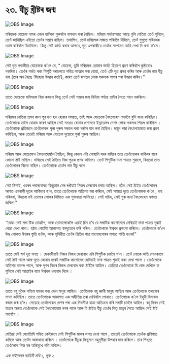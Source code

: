 # ২৩. যীচু খ্ৰীষ্টৰ জন্ম 

![OBS Image](https://cdn.door43.org/obs/jpg/360px/obs-en-23-01.jpg)

মৰিয়মক যোচেফ নামৰ এজন ধাম্মিক পুৰুষলৈ বাগদান কৰা হৈছিল। মৰিয়ম গৰ্ভাৱস্হাত আছে বুলি যেতিয়া তেওঁ শুনিলে, তেওঁ জানিছিল এইতো তেওঁৰ সন্তান নাছিল। তথাপিও, তেওঁ মৰিয়মক লাজত পৰিবলৈ নিদিলে, তেওঁ গুপুতে মৰিয়মক ত্যাগ কৰিবলৈ বিচাৰিলে। কিন্তু সেই কাৰ্য্য কৰাৰ আগতে, দুত এগৰাকীয়ে তেওঁক সপোনত আহি দেখা দি কথা ক’লে। 

![OBS Image](https://cdn.door43.org/obs/jpg/360px/obs-en-23-02.jpg)

সেই দুত গৰাকীয়ে যোচেফক ক’লে যে, “ যোচেফ, তুমি মৰিয়মক তোমাৰ ভাৰ্য্যা হিচাপে গ্ৰহণ কৰিবলৈ কুন্ঠাবোধ নকৰিবা। তেওঁৰ গৰ্ভত থকা শিশুটি দৰাচলতে পবিত্ৰ আত্মাৰ পৰা হোৱা, তেওঁ এটি পুত্ৰ প্ৰসৱ কৰিব আৰু তেওঁৰ নাম যীচু থবা (তাৰ অথ হৈছে ‘যিহোৱা উদ্ধাৰ কৰ্তা’), কাৰণ তেওঁ জগতৰ লোক সকলক পাপৰ পৰা উদ্ধাৰ কৰিব।”

![OBS Image](https://cdn.door43.org/obs/jpg/360px/obs-en-23-03.jpg)

তাতে যোচেফে মৰিময়ক বিয়া কৰালে কিন্তু তেওঁ সেই সন্তান জন্ম নিদিয়া পৰ্য্যন্ত তাইৰ সৈতে শয়ন নকৰিলে।

![OBS Image](https://cdn.door43.org/obs/jpg/360px/obs-en-23-04.jpg)

মৰিয়মৰ যেতিয়া প্ৰসৱ কাল পূৰ হও হও হোৱাৰ সময়ত, তাই আৰু যোচেফে বৈৎলেহেম নগৰলৈ বুলি যাত্ৰা কৰিছিল। তেওঁলোকে তালৈ যোৱাৰ কাৰণ আছিল সেই সময়ত ৰোমান প্রশাসনে ইস্ৰায়েলৰ দেশৰ লোক সকলক পিয়ল কৰিছিল । তেওঁলোকে প্ৰতিজনে তেওঁলোকৰ পুব্ব পুৰুষ সকলে থকা ঘৰলৈ যাব লগা হৈছিল। দায়ুদ ৰজা বৈৎলেহেমতে জন্ম গ্ৰহণ কৰিছিল, আৰু তেৱেই মৰিয়ম আৰু যোচেফ দুয়োৰে পুৰ্ব্ব পুৰুষ আছিল। 

![OBS Image](https://cdn.door43.org/obs/jpg/360px/obs-en-23-05.jpg)

মৰিয়ম আৰু যোচেফেও বৈৎলেহেমলৈ গৈছিল, কিন্তু কেৱল এটা গোহালি ঘৰৰ বাহিৰে তাত তেওঁলোকৰ থাকিবৰ বাবে কোনো ঠাই নাছিল। মৰিয়মে সেই ঠাইতে নিজ পুত্ৰক প্ৰশৱ কৰিলে। তেওঁ শিশুটিক দানা পাত্ৰত শুৱালে, কিয়নো তাত তেওঁলোকৰ বিচনা নাছিল। তেওঁলোকে তেওঁৰ নাম যীচু থলে।  

![OBS Image](https://cdn.door43.org/obs/jpg/360px/obs-en-23-06.jpg)

সেই নিশাই, ওচৰৰ পথাৰবোৰত কিছুমান মেৰ ৰখীয়াই নিজৰ মেৰবোৰ চৰায় আছিল। হঠাৎ সেই ঠাইত তেওঁলোকৰ আগত এগৰাকী দূতৰ আবিভাৱ হ’ল, তাতে তেওঁলোকে অতিশয় ভয় কৰিলে, সেই সময়ত দুতে তেওঁলোকক ক’লে , ভয় নকিৰবা, কিয়নো মই তোমাৰ লোকৰ নিমিত্তে এক শুভবাত্ৰা আনিছো। সেই মচিহ, সেই গুৰু জনা বৈৎলেহেম নগৰত জন্মিল!’’ 

![OBS Image](https://cdn.door43.org/obs/jpg/360px/obs-en-23-07.jpg)

‘‘যোৱা সেই লৰা টিক চোৱাগৈ, আৰু তোমালোকলৈ এয়াই চিন হ’ব যে লৰাটিক কাপোৰেৰে মেৰিয়াই দানা পাত্ৰত শুৱাই থোৱা দেখা পাবা। হঠাৎ গোটেই আকাশত স্বগদুতেৰে ভৰি পৰিল। তেওঁলোকে ঈশ্বৰৰ প্ৰশংসা কৰিলে। তেওঁলোকে ক’লে উদ্ধ লোকত ঈশ্বৰৰ স্তুতি হওঁক, আৰু পৃথিৱীত তেওঁৰ প্ৰিতিৰ পাত্ৰ মানোহবোৰৰ মাজত শান্তি হওক!” 

![OBS Image](https://cdn.door43.org/obs/jpg/360px/obs-en-23-08.jpg)

তাতে সেই স্বৰ্গ দূত গলত । মেৰৰখীয়াই নিজৰ নিজৰ মেৰবোৰ এৰি শিশুটিক চাবলৈ গ’ল। তেওঁ লোকে অতি সোনকালে সেই ঠাই পালে আৰু দুতে কোৱাৰ দৰেই লৰাটিক কাপোৰেৰ মেৰিয়াই দানা পাত্ৰত শুৱাই থকা দেখা পালে । তেওঁলোকে অতিশয় আনন্দ পালে, আৰু পুণৰ নিডৰ নিজৰ মেৰবোৰ থকা ঠাইলৈ আহিল।  তেতিয়া তেওঁলোকে যি বোৰ দেখিলে বা শুনিলে সেই আতাইৰ বাবে ঈশ্বৰক ধন্যবাদ দিলে । 

![OBS Image](https://cdn.door43.org/obs/jpg/360px/obs-en-23-09.jpg)

তাতে বহু দুৰৈৰ পশ্চিম ফালৰ পৰা এদল মানুহ আহিল। তেওঁলোক বহু জ্ঞানী মানুহ আছিল আৰু তেওঁলোকে তৰাবোৰ গণনা কৰিছিল। তাতে তেওঁলোকে আকাশত এক অদ্বীতিয় তৰা দেখিবলৈ পোৱাত। তেওঁলোকে ক’লে ইহুদী বিলাকৰ ৰজাৰ জন্ম হ’ল। সেয়েহে তেওঁলোকৰ দেশৰ পৰা এক দিঘলীয়া যাত্ৰা অতিক্ৰম কৰি লৰাটি চাবলৈ আহিল। বহু দিনৰ সেই যাত্ৰাৰ অন্তত তেওঁলোকে সেই বৈৎলোহোম নগৰ পালে আৰু যি ঠাইত যীচু তেওঁৰ পিতৃ মাতৃৰ সৈতে আছিল সেই ঠাই  পালেগৈ । 

![OBS Image](https://cdn.door43.org/obs/jpg/360px/obs-en-23-10.jpg)

যেতিয়া সেই জ্যোতিষি পণ্ডিত কেইজনে সেই শিশুটিক মাকৰ লগত দেখা পালে , তাতেই তেওঁলোকে তেওঁক প্ৰণিপাত কৰিলে আৰু তেওঁৰ আৰাধানা কৰিলে । তেওঁলোকে যীচুক কিছুমান বহুমূলীয়া উপহাৰ দান কৰিলে। তাৰ পিছতে তেওঁলোক নিজ ঘৰ অভিমুখে গতি কৰিলে। 

_এক বাইবেলৰ কাহিনী মথি ১,  লূক ২_


